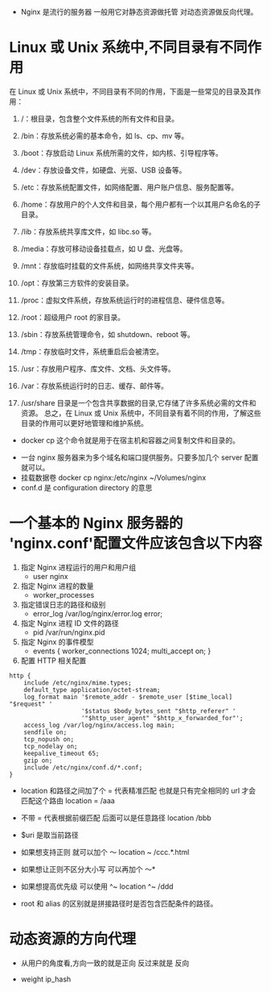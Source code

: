 - Nginx 是流行的服务器 一般用它对静态资源做托管 对动态资源做反向代理。

# Linux 或 Unix 系统中,不同目录有不同作用

在 Linux 或 Unix 系统中，不同目录有不同的作用，下面是一些常见的目录及其作用：

1. /：根目录，包含整个文件系统的所有文件和目录。

2. /bin：存放系统必需的基本命令，如 ls、cp、mv 等。

3. /boot：存放启动 Linux 系统所需的文件，如内核、引导程序等。

4. /dev：存放设备文件，如硬盘、光驱、USB 设备等。

5. /etc：存放系统配置文件，如网络配置、用户账户信息、服务配置等。

6. /home：存放用户的个人文件和目录，每个用户都有一个以其用户名命名的子目录。

7. /lib：存放系统共享库文件，如 libc.so 等。

8. /media：存放可移动设备挂载点，如 U 盘、光盘等。

9. /mnt：存放临时挂载的文件系统，如网络共享文件夹等。

10. /opt：存放第三方软件的安装目录。

11. /proc：虚拟文件系统，存放系统运行时的进程信息、硬件信息等。

12. /root：超级用户 root 的家目录。

13. /sbin：存放系统管理命令，如 shutdown、reboot 等。

14. /tmp：存放临时文件，系统重启后会被清空。

15. /usr：存放用户程序、库文件、文档、头文件等。

16. /var：存放系统运行时的日志、缓存、邮件等。
17. /usr/share 目录是一个包含共享数据的目录,它存储了许多系统必需的文件和资源。
    总之，在 Linux 或 Unix 系统中，不同目录有着不同的作用，了解这些目录的作用可以更好地管理和维护系统。

- docker cp 这个命令就是用于在宿主机和容器之间复制文件和目录的。

* 一台 nginx 服务器来为多个域名和端口提供服务。只要多加几个 server 配置就可以。
* 挂载数据卷 docker cp nginx:/etc/nginx ~/Volumes/nginx
* conf.d 是 configuration directory 的意思

# 一个基本的 Nginx 服务器的 'nginx.conf'配置文件应该包含以下内容

1.  指定 Nginx 进程运行的用户和用户组
    - user nginx
2.  指定 Nginx 进程的数量
    - worker_processes
3.  指定错误日志的路径和级别
    - error_log /var/log/nginx/error.log error;
4.  指定 Nginx 进程 ID 文件的路径
    - pid /var/run/nginx.pid
5.  指定 Nginx 的事件模型
    - events {
      worker_connections 1024;
      multi_accept on;
      }
6.  配置 HTTP 相关配置

```
http {
    include /etc/nginx/mime.types;
    default_type application/octet-stream;
    log_format main '$remote_addr - $remote_user [$time_local] "$request" '
                    '$status $body_bytes_sent "$http_referer" '
                    '"$http_user_agent" "$http_x_forwarded_for"';
    access_log /var/log/nginx/access.log main;
    sendfile on;
    tcp_nopush on;
    tcp_nodelay on;
    keepalive_timeout 65;
    gzip on;
    include /etc/nginx/conf.d/*.conf;
}

```

- location 和路径之间加了个 = 代表精准匹配 也就是只有完全相同的 url 才会匹配这个路由 location = /aaa

* 不带 = 代表根据前缀匹配 后面可以是任意路径 location /bbb
* $uri 是取当前路径
* 如果想支持正则 就可以加个 ～ location ~ /ccc.\*.html
* 如果想让正则不区分大小写 可以再加个 ～\*
* 如果想提高优先级 可以使用 ^~ location ^~ /ddd

* root 和 alias 的区别就是拼接路径时是否包含匹配条件的路径。

# 动态资源的方向代理

- 从用户的角度看,方向一致的就是正向 反过来就是 反向

* weight ip_hash
